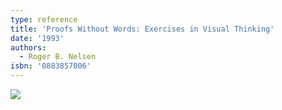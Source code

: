 ```yaml
---
type: reference
title: 'Proofs Without Words: Exercises in Visual Thinking'
date: '1993'
authors:
  - Roger B. Nelsen
isbn: '0883857006'
---
```

![](/media/books/pww1.jpg)
